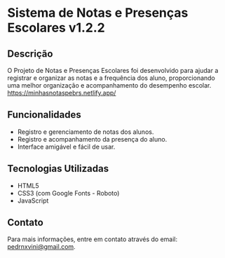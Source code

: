 # Sistema de Notas e Presenças Escolares v1.2.2

## Descrição
O Projeto de Notas e Presenças Escolares foi desenvolvido para ajudar a registrar e organizar as notas e a frequência dos aluno, proporcionando uma melhor organização e acompanhamento do desempenho escolar. https://minhasnotaspebrs.netlify.app/

## Funcionalidades
- Registro e gerenciamento de notas dos alunos.
- Registro e acompanhamento da presença do aluno.
- Interface amigável e fácil de usar.

## Tecnologias Utilizadas
- HTML5
- CSS3 (com Google Fonts - Roboto)
- JavaScript


## Contato
Para mais informações, entre em contato através do email: [pedrnxvini@gmail.com](https://github.com/PedroVinicins).
